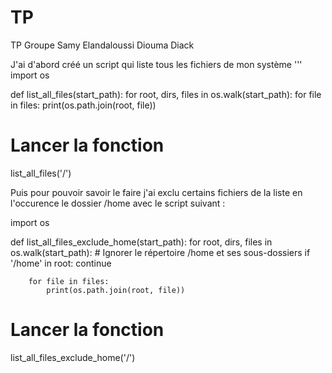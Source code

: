 # TP
TP Groupe Samy Elandaloussi Diouma Diack

J'ai d'abord créé un script qui liste tous les fichiers de mon système 
'''
import os

def list_all_files(start_path):
    for root, dirs, files in os.walk(start_path):
        for file in files:
            print(os.path.join(root, file))

# Lancer la fonction
list_all_files('/')



Puis pour pouvoir savoir le faire j'ai exclu certains fichiers de la liste en l'occurence le dossier /home avec le script suivant : 

import os

def list_all_files_exclude_home(start_path):
    for root, dirs, files in os.walk(start_path):
        # Ignorer le répertoire /home et ses sous-dossiers
        if '/home' in root:
            continue

        for file in files:
            print(os.path.join(root, file))

# Lancer la fonction
list_all_files_exclude_home('/')


